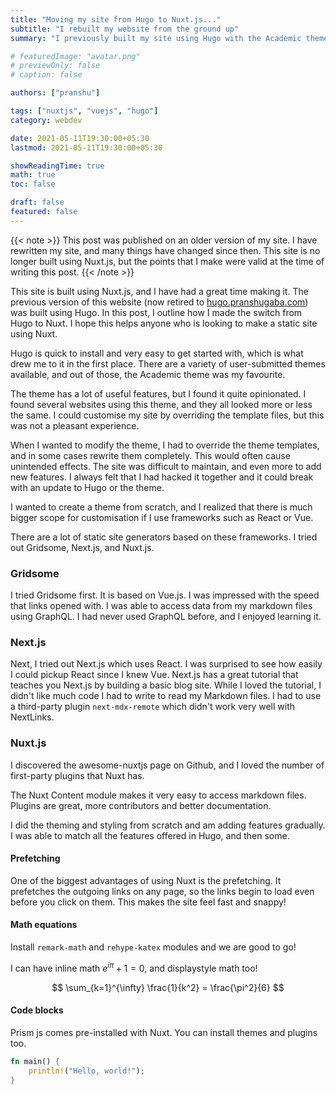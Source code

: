 ```yaml
---
title: "Moving my site from Hugo to Nuxt.js..."
subtitle: "I rebuilt my website from the ground up"
summary: "I previously built my site using Hugo with the Academic theme. It felt restrictive, so I tried out various static site generators and chose Nuxt.js."

# featuredImage: "avatar.png"
# previewOnly: false
# caption: false

authors: ["pranshu"]

tags: ["nuxtjs", "vuejs", "hugo"]
category: webdev

date: 2021-05-11T19:30:00+05:30
lastmod: 2021-05-11T19:30:00+05:30

showReadingTime: true
math: true
toc: false

draft: false
featured: false
---
```


{{< note >}}
This post was published on an older version of my site. I have rewritten my site, and many things have changed since then. This site is no longer built using Nuxt.js, but the points that I make were valid at the time of writing this post. 
{{< /note >}}

This site is built using Nuxt.js, and I have had a great time making it.
The previous version of this website (now retired to [hugo.pranshugaba.com](https://hugo.pranshugaba.com)) was built using Hugo.
In this post, I outline how I made the switch from Hugo to Nuxt. I hope this helps anyone who is looking to make a static site using Nuxt.

Hugo is quick to install and very easy to get started with, which is what drew me to it in the first place. 
There are a variety of user-submitted themes available, and out of those, the Academic theme was my favourite. 

The theme has a lot of useful features, but I found it quite opinionated. I found several websites using this theme, and they all looked more or less the same. I could customise my site by overriding the template files, but this was  not a pleasant experience.  

When I wanted to modify the theme, I had to override the theme templates, and in some cases rewrite them completely. This would often cause unintended effects. The site was difficult to maintain, and even more to add new features. I always felt that I had hacked it together and it could break with an update to Hugo or the theme.

I wanted to create a theme from scratch, and I realized that there is much bigger scope for customisation if I use frameworks such as React or Vue. 

There are a lot of static site generators based on these frameworks. I tried out Gridsome, Next.js, and Nuxt.js.

### Gridsome 

I tried Gridsome first. It is based on Vue.js. I was impressed with the speed that links opened with. I was able to access data from my markdown files using GraphQL. I had never used GraphQL before, and I enjoyed learning it. 

### Next.js

Next, I tried out Next.js which uses React. I was surprised to see how easily I could pickup React since I knew Vue. Next.js has a great tutorial that teaches you Next.js by building a basic blog site. While I loved the tutorial, I didn't like much code I had to write to read my Markdown files. 
I had to use a third-party plugin `next-mdx-remote` which didn't work very well with NextLinks.


### Nuxt.js

I discovered the awesome-nuxtjs page on Github, and I loved the number of first-party plugins that Nuxt has.

The Nuxt Content module makes it very easy to access markdown files.
Plugins are great, more contributors and better documentation.

I did the theming and styling from scratch and am adding features gradually. I was able to match all the features offered in Hugo, and then some.

#### Prefetching

One of the biggest advantages of using Nuxt is the prefetching. It prefetches the outgoing links on any page, so the links begin to load even before you click on them. This makes the site feel fast and snappy!

#### Math equations

Install `remark-math` and `rehype-katex` modules and we are good to go!

I can have inline math $e^{i\pi} + 1 = 0$, and
displaystyle math too!

$$
\sum_{k=1}^{\infty} \frac{1}{k^2} = \frac{\pi^2}{6}
$$

#### Code blocks

Prism js comes pre-installed with Nuxt. You can install themes and plugins too.

```rust [hello.rs]
fn main() {
    println!("Hello, world!");
}
```
